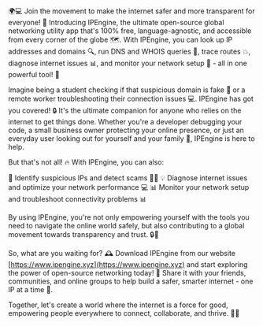 🌍💻 Join the movement to make the internet safer and more transparent for everyone! 🚀 Introducing IPEngine, the ultimate open-source global networking utility app that's 100% free, language-agnostic, and accessible from every corner of the globe 🗺️. With IPEngine, you can look up IP addresses and domains 🔍, run DNS and WHOIS queries 🔮, trace routes 💥, diagnose internet issues 📊, and monitor your network setup 📡 - all in one powerful tool! 🤩

Imagine being a student checking if that suspicious domain is fake 🚫 or a remote worker troubleshooting their connection issues 💻. IPEngine has got you covered! 🔒 It's the ultimate companion for anyone who relies on the internet to get things done. Whether you're a developer debugging your code, a small business owner protecting your online presence, or just an everyday user looking out for yourself and your family 🎉, IPEngine is here to help.

But that's not all! 🔥 With IPEngine, you can also:

🔴 Identify suspicious IPs and detect scams 👮‍♀️
💡 Diagnose internet issues and optimize your network performance 💻
📊 Monitor your network setup and troubleshoot connectivity problems 📊

By using IPEngine, you're not only empowering yourself with the tools you need to navigate the online world safely, but also contributing to a global movement towards transparency and trust. 🔒💪

So, what are you waiting for? 🕰️ Download IPEngine from our website [https://www.ipengine.xyz](https://www.ipengine.xyz) and start exploring the power of open-source networking today! 🚀 Share it with your friends, communities, and online groups to help build a safer, smarter internet - one IP at a time 🔗.

Together, let's create a world where the internet is a force for good, empowering people everywhere to connect, collaborate, and thrive. 💪🌟